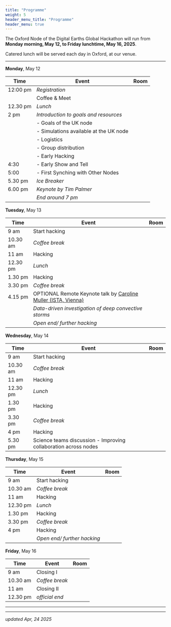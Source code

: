 ```yaml
---
title: "Programme"
weight: 5
header_menu_title: "Programme"
header_menu: true
---
```

The Oxford Node of the Digital Earths Global Hackathon will run from **Monday morning, May 12, to Friday lunchtime, May 16, 2025**.

Catered lunch will be served each day in Oxford, at our venue.


---


**Monday**, May 12

| Time | Event | Room |
|------|-------|------|
| 12:00 pm | *Registration*|      |
|      | Coffee & Meet   | |
| 12.30 pm | *Lunch* | |
| 2 pm | *Introduction to goals and resources*|     |
|      | - Goals of the UK node  |         |
|      | - Simulations available at the UK node  |         |
|      | - Logistics             |         |
|      | - Group distribution    |         |
|      | - Early Hacking    |         |
| 4:30     | - Early Show and Tell    |         |
| 5:00     | - First Synching with Other Nodes |         |
| 5.30 pm | *Ice Breaker*        |  |
| 6.00 pm | *Keynote by Tim Palmer*        |  |
| | *End around 7 pm* |


**Tuesday**, May 13

|  Time    | Event | Room |
|----------|-------|------|
|     9 am | Start hacking     |   |
| 10.30 am | *Coffee break*    |  |
|    11 am | Hacking           |         |
| 12.30 pm | *Lunch* | |
|  1.30 pm |  Hacking          |         |
|  3.30 pm | *Coffee break*    | |
|  4.15 pm | OPTIONAL Remote Keynote talk by [Caroline Muller (ISTA, Vienna)](https://ist.ac.at/en/research/muller-group/) |  |
|          |  *Data-driven investigation of deep convective storms* |
| | *Open end/ further hacking* |

**Wednesday**, May 14

|  Time    | Event | Room |
|----------|-------|------|
|     9 am | Start hacking     |   |
| 10.30 am | *Coffee break*    |  |
|    11 am | Hacking      |         |
| 12.30 pm | *Lunch* | |
|  1.30 pm | Hacking           |         |
|  3.30 pm | *Coffee break*    |  |
|    4  pm | Hacking      |         |
|  5.30 pm | Science teams discussion - Improving collaboration across nodes | |

**Thursday**, May 15

|  Time    | Event | Room |
|----------|-------|------|
|     9 am | Start hacking     |   |
| 10.30 am | *Coffee break*    |  |
|    11 am | Hacking      |         |
| 12.30 pm | *Lunch* | |
|  1.30 pm |  Hacking          |         |
|  3.30 pm | *Coffee break*    |  |
|    4  pm | Hacking           |         |
| | *Open end/ further hacking* |

**Friday**, May 16

|  Time    | Event | Room |
|----------|-------|------|
|     9 am | Closing I         |  |
| 10.30 am | *Coffee break*    |  |
|    11 am | Closing II        |  |
| 12.30 pm | *official end*    | |

---

---

*updated Apr, 24 2025*

